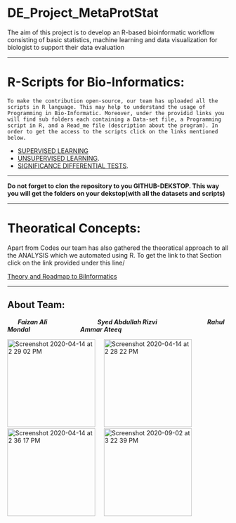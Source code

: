 # DE_Project_MetaProtStat
The aim of this project is to develop an R-based bioinformatic workflow consisting of basic statistics, machine learning and data visualization for biologist to support their data evaluation


***

# R-Scripts for Bio-Informatics:
    To make the contribution open-source, our team has uploaded all the scripts in R language. This may help to understand the usage of Programming in Bio-Informatic. Moreover, under the providid links you will find sub folders each containing a Data-set file, a Programming script in R, and a Read_me file (description about the program). In order to get the access to the scripts click on the links mentioned below.
    
* [SUPERVISED LEARNING](https://github.com/Rizvix0/Statistical-Methods-and-Machine-Learning-in-R/tree/master/Supervised%20Learning)
* [UNSUPERVISED LEARNING](https://github.com/Rizvix0/Statistical-Methods-and-Machine-Learning-in-R/tree/master/Unsupervised%20Learning).
* [SIGNIFICANCE DIFFERENTIAL TESTS](https://github.com/Rizvix0/Statistical-Methods-and-Machine-Learning-in-R/tree/master/Significance%20Differential%20Tests).
  
 ***
 **Do not forget to clon the repository to you GITHUB-DEKSTOP. This way you will get the folders on your dekstop(with all the datasets and scripts)**
 
 ***
 
 
# Theoratical Concepts:

Apart from Codes our team has also gathered the theoratical approach to all the ANALYSIS which we automated using R. To get the link to that Section click on the link provided under this line/

[Theory and Roadmap to BiInformatics](https://github.com/Rizvix0/DE_Project_MetaProtStat/wiki)

***

## About Team:
&nbsp; &nbsp; &nbsp; ***Faizan Ali***  &nbsp; &nbsp; &nbsp; &nbsp; &nbsp; &nbsp; &nbsp; &nbsp; &nbsp; &nbsp; &nbsp; &nbsp; &nbsp; &nbsp; ***Syed Abdullah Rizvi*** &nbsp; &nbsp; &nbsp; &nbsp; &nbsp; &nbsp; &nbsp; &nbsp; &nbsp; &nbsp; &nbsp; &nbsp; &nbsp; &nbsp;  ***Rahul Mondal***  &nbsp; &nbsp; &nbsp; &nbsp; &nbsp; &nbsp; &nbsp; &nbsp; &nbsp; &nbsp; &nbsp; &nbsp; &nbsp; &nbsp;  ***Ammar Ateeq***

<img width="200" alt="Screenshot 2020-04-14 at 2 29 02 PM" src="https://user-images.githubusercontent.com/49519053/79225394-ea3a4600-7e5c-11ea-9db4-a29dd807e4df.png"> &nbsp; &nbsp;
<img width="200" alt="Screenshot 2020-04-14 at 2 28 22 PM" src="https://user-images.githubusercontent.com/49519053/79225204-ae06e580-7e5c-11ea-993f-df6123d18d9c.png"> &nbsp; &nbsp;
<img width="200" alt="Screenshot 2020-04-14 at 2 36 17 PM" src="https://user-images.githubusercontent.com/49519053/79225642-561cae80-7e5d-11ea-9e87-4c2aa3dcec51.png"> &nbsp; &nbsp;
<img width="200" alt="Screenshot 2020-09-02 at 3 22 39 PM" src="https://user-images.githubusercontent.com/49519053/91989028-4d574700-ed30-11ea-9715-d3817b6b00b5.png">

